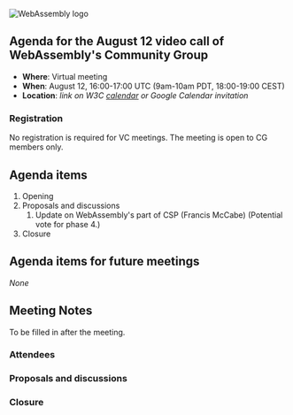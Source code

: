 ![WebAssembly logo](/images/WebAssembly.png)

## Agenda for the August 12 video call of WebAssembly's Community Group

- **Where**: Virtual meeting
- **When**: August 12, 16:00-17:00 UTC (9am-10am PDT, 18:00-19:00 CEST)
- **Location**: *link on W3C [calendar](https://www.w3.org/groups/cg/webassembly/calendar/) or Google Calendar invitation*

### Registration

No registration is required for VC meetings. The meeting is open to CG members only.

## Agenda items

1. Opening
1. Proposals and discussions
   1. Update on WebAssembly's part of CSP (Francis McCabe)
      (Potential vote for phase 4.)
1. Closure

## Agenda items for future meetings

*None*

## Meeting Notes

To be filled in after the meeting.

### Attendees

### Proposals and discussions

### Closure
